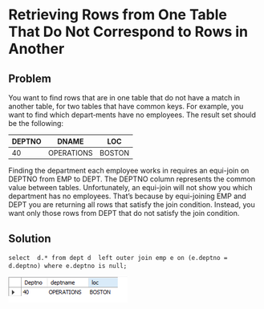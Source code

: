 # Retrieving Rows from One Table That Do Not Correspond to Rows in Another

## Problem

You want to find rows that are in one table that do not have a match in another table, for two tables that have common keys. For example, you want to find which depart‐ments have no employees. The result set should be the following:

 DEPTNO | DNAME | LOC
--------| ------| ---
 40     |OPERATIONS | BOSTON
 
Finding the department each employee works in requires an equi-join on DEPTNO from EMP to DEPT. The DEPTNO column represents the common value between tables. Unfortunately, an equi-join will not show you which department has no employees. That’s because by equi-joining EMP and DEPT you are returning all rows that satisfy the join condition. Instead, you want only those rows from DEPT that do not satisfy the join condition.

## Solution 

    select  d.* from dept d  left outer join emp e on (e.deptno = d.deptno) where e.deptno is null;

![do_not_correspond](./images/do_not_correspond.png)
 